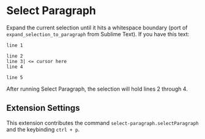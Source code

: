 # Select Paragraph

Expand the current selection until it hits a whitespace boundary (port of `expand_selection_to_paragraph` from Sublime Text). If you have this text:

```
line 1

line 2
line 3| <= cursor here
line 4

line 5
```

After running Select Paragraph, the selection will hold lines 2 through 4.

## Extension Settings

This extension contributes the command `select-paragraph.selectParagraph` and the keybinding `ctrl + p`.

